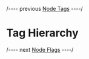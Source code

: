 
/---- previous
[Node Tags](node-tags.md)
----/

# Tag Hierarchy

/---- next
[Node Flags](node-flags.md)
----/

